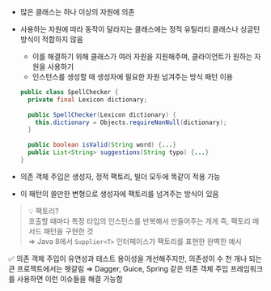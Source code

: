 - 많은 클래스는 하나 이상의 자원에 의존
- 사용하는 자원에 따라 동작이 달라지는 클래스에는 정적 유틸리티 클래스나 싱글턴 방식이 적합하지 않음
    - 이를 해결하기 위해 클래스가 여러 자원을 지원해주며, 클라이언트가 원하는 자원을 사용하기
    - 인스턴스를 생성할 때 생성자에 필요한 자원 넘겨주는 방식 패턴 이용

    ```java
    public class SpellChecker {
      private final Lexicon dictionary;
      
      public SpellChecker(Lexicon dictionary) {
        this.dictionary = Objects.requireNonNull(dictionary);
      }
      
      public boolean isValid(String word) {...}
      public List<String> suggestions(String typo) {...}
    }
    ```

- 의존 객체 주입은 생성자, 정적 팩토리, 빌더 모두에 똑같이 적용 가능
- 이 패턴의 쓸만한 변형으로 생성자에 팩토리를 넘겨주는 방식이 있음

>    💡 팩토리?  
    호출할 때마다 특정 타입의 인스턴스를 반복해서 만들어주는 개게
    즉, 팩토리 메서드 패턴을 구현한 것  
    ⇒ Java 8에서 `Supplier<T>` 인터페이스가 팩토리를 표현한 완벽한 예시



✅ 의존 객체 주입이 유연성과 테스트 용이성을 개선해주지만, 의존성이 수 천 개나 되는 큰 프로젝트에서는 헷갈림
⇒ Dagger, Guice, Spring 같은 의존 객체 주입 프레임워크를 사용하면 이런 이슈들을 해결 가능함